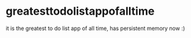 # greatesttodolistappofalltime
it is the greatest to do list app of all time, has persistent memory now :) 
